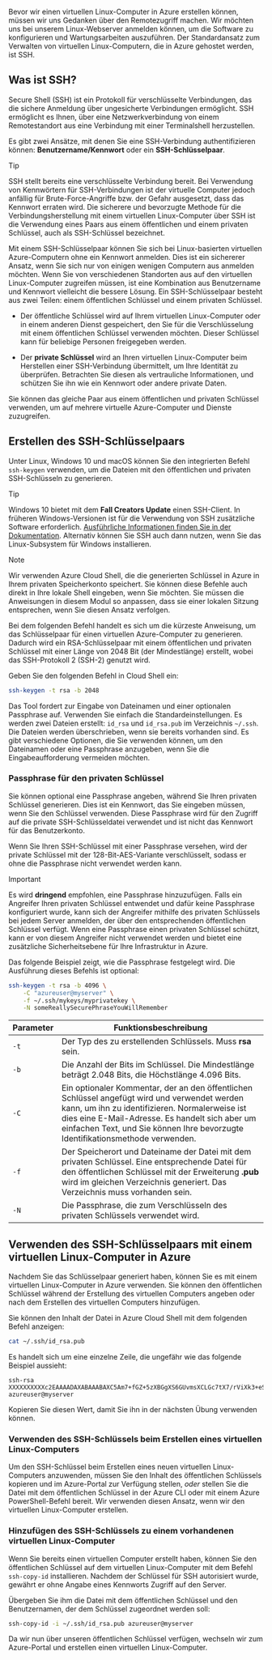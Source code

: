 Bevor wir einen virtuellen Linux-Computer in Azure erstellen können, müssen wir uns Gedanken über den Remotezugriff machen. Wir möchten uns bei unserem Linux-Webserver anmelden können, um die Software zu konfigurieren und Wartungsarbeiten auszuführen. Der Standardansatz zum Verwalten von virtuellen Linux-Computern, die in Azure gehostet werden, ist SSH.

## <a name="what-is-ssh"></a>Was ist SSH?

Secure Shell (SSH) ist ein Protokoll für verschlüsselte Verbindungen, das die sichere Anmeldung über ungesicherte Verbindungen ermöglicht. SSH ermöglicht es Ihnen, über eine Netzwerkverbindung von einem Remotestandort aus eine Verbindung mit einer Terminalshell herzustellen.

Es gibt zwei Ansätze, mit denen Sie eine SSH-Verbindung authentifizieren können: **Benutzername/Kennwort** oder ein **SSH-Schlüsselpaar**. 

> [!TIP]
> SSH stellt bereits eine verschlüsselte Verbindung bereit. Bei Verwendung von Kennwörtern für SSH-Verbindungen ist der virtuelle Computer jedoch anfällig für Brute-Force-Angriffe bzw. der Gefahr ausgesetzt, dass das Kennwort erraten wird. Die sicherere und bevorzugte Methode für die Verbindungsherstellung mit einem virtuellen Linux-Computer über SSH ist die Verwendung eines Paars aus einem öffentlichen und einem privaten Schlüssel, auch als SSH-Schlüssel bezeichnet.

Mit einem SSH-Schlüsselpaar können Sie sich bei Linux-basierten virtuellen Azure-Computern ohne ein Kennwort anmelden. Dies ist ein sichererer Ansatz, wenn Sie sich nur von einigen wenigen Computern aus anmelden möchten. Wenn Sie von verschiedenen Standorten aus auf den virtuellen Linux-Computer zugreifen müssen, ist eine Kombination aus Benutzername und Kennwort vielleicht die bessere Lösung. Ein SSH-Schlüsselpaar besteht aus zwei Teilen: einem öffentlichen Schlüssel und einem privaten Schlüssel.

* Der öffentliche Schlüssel wird auf Ihrem virtuellen Linux-Computer oder in einem anderen Dienst gespeichert, den Sie für die Verschlüsselung mit einem öffentlichen Schlüssel verwenden möchten. Dieser Schlüssel kann für beliebige Personen freigegeben werden.

- Der **private Schlüssel** wird an Ihren virtuellen Linux-Computer beim Herstellen einer SSH-Verbindung übermittelt, um Ihre Identität zu überprüfen. Betrachten Sie diesen als vertrauliche Informationen, und schützen Sie ihn wie ein Kennwort oder andere private Daten.

Sie können das gleiche Paar aus einem öffentlichen und privaten Schlüssel verwenden, um auf mehrere virtuelle Azure-Computer und Dienste zuzugreifen.

## <a name="create-the-ssh-key-pair"></a>Erstellen des SSH-Schlüsselpaars

Unter Linux, Windows 10 und macOS können Sie den integrierten Befehl `ssh-keygen` verwenden, um die Dateien mit den öffentlichen und privaten SSH-Schlüsseln zu generieren. 

> [!TIP]  
> Windows 10 bietet mit dem **Fall Creators Update** einen SSH-Client. In früheren Windows-Versionen ist für die Verwendung von SSH zusätzliche Software erforderlich. [Ausführliche Informationen finden Sie in der Dokumentation](https://docs.microsoft.com/azure/virtual-machines/linux/ssh-from-windows). Alternativ können Sie SSH auch dann nutzen, wenn Sie das Linux-Subsystem für Windows installieren.

> [!NOTE]  
> Wir verwenden Azure Cloud Shell, die die generierten Schlüssel in Azure in Ihrem privaten Speicherkonto speichert. Sie können diese Befehle auch direkt in Ihre lokale Shell eingeben, wenn Sie möchten. Sie müssen die Anweisungen in diesem Modul so anpassen, dass sie einer lokalen Sitzung entsprechen, wenn Sie diesen Ansatz verfolgen.

Bei dem folgenden Befehl handelt es sich um die kürzeste Anweisung, um das Schlüsselpaar für einen virtuellen Azure-Computer zu generieren. Dadurch wird ein RSA-Schlüsselpaar mit einem öffentlichen und privaten Schlüssel mit einer Länge von 2048 Bit (der Mindestlänge) erstellt, wobei das SSH-Protokoll 2 (SSH-2) genutzt wird. 

Geben Sie den folgenden Befehl in Cloud Shell ein:

```bash
ssh-keygen -t rsa -b 2048
```

Das Tool fordert zur Eingabe von Dateinamen und einer optionalen Passphrase auf. Verwenden Sie einfach die Standardeinstellungen. Es werden zwei Dateien erstellt: `id_rsa` und `id_rsa.pub` im Verzeichnis `~/.ssh`. Die Dateien werden überschrieben, wenn sie bereits vorhanden sind. Es gibt verschiedene Optionen, die Sie verwenden können, um den Dateinamen oder eine Passphrase anzugeben, wenn Sie die Eingabeaufforderung vermeiden möchten.

### <a name="private-key-passphrase"></a>Passphrase für den privaten Schlüssel

Sie können optional eine Passphrase angeben, während Sie Ihren privaten Schlüssel generieren. Dies ist ein Kennwort, das Sie eingeben müssen, wenn Sie den Schlüssel verwenden. Diese Passphrase wird für den Zugriff auf die private SSH-Schlüsseldatei verwendet und ist nicht das Kennwort für das Benutzerkonto. 

Wenn Sie Ihren SSH-Schlüssel mit einer Passphrase versehen, wird der private Schlüssel mit der 128-Bit-AES-Variante verschlüsselt, sodass er ohne die Passphrase nicht verwendet werden kann. 

> [!IMPORTANT]  
> Es wird **dringend** empfohlen, eine Passphrase hinzuzufügen. Falls ein Angreifer Ihren privaten Schlüssel entwendet und dafür keine Passphrase konfiguriert wurde, kann sich der Angreifer mithilfe des privaten Schlüssels bei jedem Server anmelden, der über den entsprechenden öffentlichen Schlüssel verfügt. Wenn eine Passphrase einen privaten Schlüssel schützt, kann er von diesem Angreifer nicht verwendet werden und bietet eine zusätzliche Sicherheitsebene für Ihre Infrastruktur in Azure.

Das folgende Beispiel zeigt, wie die Passphrase festgelegt wird. Die Ausführung dieses Befehls ist optional:

```bash
ssh-keygen -t rsa -b 4096 \
    -C "azureuser@myserver" \
    -f ~/.ssh/mykeys/myprivatekey \
    -N someReallySecurePhraseYouWillRemember
```

| Parameter | Funktionsbeschreibung |
|-----------|--------------|
| `-t` | Der Typ des zu erstellenden Schlüssels. Muss **rsa** sein. |
| `-b` | Die Anzahl der Bits im Schlüssel. Die Mindestlänge beträgt 2.048 Bits, die Höchstlänge 4.096 Bits. |
| `-C` | Ein optionaler Kommentar, der an den öffentlichen Schlüssel angefügt wird und verwendet werden kann, um ihn zu identifizieren. Normalerweise ist dies eine E-Mail-Adresse. Es handelt sich aber um einfachen Text, und Sie können Ihre bevorzugte Identifikationsmethode verwenden. |
| `-f` | Der Speicherort und Dateiname der Datei mit dem privaten Schlüssel. Eine entsprechende Datei für den öffentlichen Schlüssel mit der Erweiterung **.pub** wird im gleichen Verzeichnis generiert. Das Verzeichnis muss vorhanden sein. |
| `-N` | Die Passphrase, die zum Verschlüsseln des privaten Schlüssels verwendet wird. |

## <a name="use-the-ssh-key-pair-with-an-azure-linux-vm"></a>Verwenden des SSH-Schlüsselpaars mit einem virtuellen Linux-Computer in Azure

Nachdem Sie das Schlüsselpaar generiert haben, können Sie es mit einem virtuellen Linux-Computer in Azure verwenden. Sie können den öffentlichen Schlüssel während der Erstellung des virtuellen Computers angeben oder nach dem Erstellen des virtuellen Computers hinzufügen. 

Sie können den Inhalt der Datei in Azure Cloud Shell mit dem folgenden Befehl anzeigen: 

```bash
cat ~/.ssh/id_rsa.pub
```

Es handelt sich um eine einzelne Zeile, die ungefähr wie das folgende Beispiel aussieht:

```output
ssh-rsa XXXXXXXXXXc2EAAAADAXABAAABAXC5Am7+fGZ+5zXBGgXS6GUvmsXCLGc7tX7/rViXk3+eShZzaXnt75gUmT1I2f75zFn2hlAIDGKWf4g12KWcZxy81TniUOTjUsVlwPymXUXxESL/UfJKfbdstBhTOdy5EG9rYWA0K43SJmwPhH28BpoLfXXXXXGX/ilsXXXXXKgRLiJ2W19MzXHp8z3Lxw7r9wx3HaVlP4XiFv9U4hGcp8RMI1MP1nNesFlOBpG4pV2bJRBTXNXeY4l6F8WZ3C4kuf8XxOo08mXaTpvZ3T1841altmNTZCcPkXuMrBjYSJbA8npoXAXNwiivyoe3X2KMXXXXXdXXXXXXXXXXCXXXXX/ azureuser@myserver
```

Kopieren Sie diesen Wert, damit Sie ihn in der nächsten Übung verwenden können.

### <a name="use-the-ssh-key-when-creating-a-linux-vm"></a>Verwenden des SSH-Schlüssels beim Erstellen eines virtuellen Linux-Computers

Um den SSH-Schlüssel beim Erstellen eines neuen virtuellen Linux-Computers anzuwenden, müssen Sie den Inhalt des öffentlichen Schlüssels kopieren und im Azure-Portal zur Verfügung stellen, _oder_ stellen Sie die Datei mit dem öffentlichen Schlüssel in der Azure CLI oder mit einem Azure PowerShell-Befehl bereit. Wir verwenden diesen Ansatz, wenn wir den virtuellen Linux-Computer erstellen.

### <a name="add-the-ssh-key-to-an-existing-linux-vm"></a>Hinzufügen des SSH-Schlüssels zu einem vorhandenen virtuellen Linux-Computer

Wenn Sie bereits einen virtuellen Computer erstellt haben, können Sie den öffentlichen Schlüssel auf dem virtuellen Linux-Computer mit dem Befehl `ssh-copy-id` installieren. Nachdem der Schlüssel für SSH autorisiert wurde, gewährt er ohne Angabe eines Kennworts Zugriff auf den Server.

Übergeben Sie ihm die Datei mit dem öffentlichen Schlüssel und den Benutzernamen, der dem Schlüssel zugeordnet werden soll:

```bash
ssh-copy-id -i ~/.ssh/id_rsa.pub azureuser@myserver
```

Da wir nun über unseren öffentlichen Schlüssel verfügen, wechseln wir zum Azure-Portal und erstellen einen virtuellen Linux-Computer.
